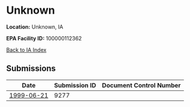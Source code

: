 # Unknown

**Location:** Unknown, IA

**EPA Facility ID:** 100000112362

[Back to IA Index](../../index.md)

## Submissions

| Date | Submission ID | Document Control Number |
|------|--------------|-------------------------|
| [1999-06-21](submissions/9277.md) | 9277 |  |
